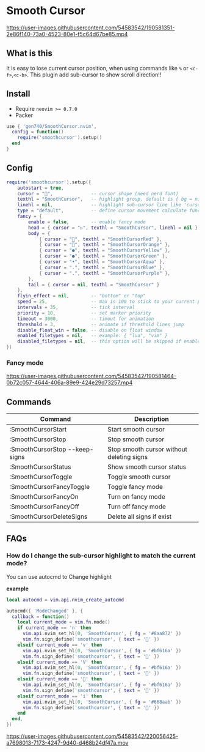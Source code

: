 # Smooth Cursor

https://user-images.githubusercontent.com/54583542/190581351-2e86f140-73a0-4523-80e1-f5c64d67be85.mp4

## What is this

It is easy to lose current cursor position, when using commands like `%` or `<c-f>`,`<c-b>`.
This plugin add sub-cursor to show scroll direction!!

## Install

- Require `neovim >= 0.7.0`
- Packer

```lua
use { 'gen740/SmoothCursor.nvim',
  config = function()
    require('smoothcursor').setup()
  end
}
```

## Config

```lua
require('smoothcursor').setup({
    autostart = true,
    cursor = "",              -- cursor shape (need nerd font)
    texthl = "SmoothCursor",   -- highlight group, default is { bg = nil, fg = "#FFD400" }
    linehl = nil,              -- highlight sub-cursor line like 'cursorline', "CursorLine" recommended
    type = "default",          -- define cursor movement calculate function, "default" or "exp" (exponential).
    fancy = {
        enable = false,        -- enable fancy mode
        head = { cursor = "▷", texthl = "SmoothCursor", linehl = nil },
        body = {
            { cursor = "", texthl = "SmoothCursorRed" },
            { cursor = "", texthl = "SmoothCursorOrange" },
            { cursor = "●", texthl = "SmoothCursorYellow" },
            { cursor = "●", texthl = "SmoothCursorGreen" },
            { cursor = "•", texthl = "SmoothCursorAqua" },
            { cursor = ".", texthl = "SmoothCursorBlue" },
            { cursor = ".", texthl = "SmoothCursorPurple" },
        },
        tail = { cursor = nil, texthl = "SmoothCursor" }
    },
    flyin_effect = nil,        -- "bottom" or "top"
    speed = 25,                -- max is 100 to stick to your current position
    intervals = 35,            -- tick interval
    priority = 10,             -- set marker priority
    timeout = 3000,            -- timout for animation
    threshold = 3,             -- animate if threshold lines jump
    disable_float_win = false, -- disable on float window
    enabled_filetypes = nil,   -- example: { "lua", "vim" }
    disabled_filetypes = nil,  -- this option will be skipped if enabled_filetypes is set. example: { "TelescopePrompt", "NvimTree" }
})
```

### Fancy mode

https://user-images.githubusercontent.com/54583542/190581464-0b72c057-4644-406a-89e9-424e29d73257.mp4

## Commands

| Command                        | Description                                      |
| ------------------------------ | ------------------------------------------------ |
| :SmoothCursorStart             | Start smooth cursor                              |
| :SmoothCursorStop              | Stop smooth cursor                               |
| :SmoothCursorStop --keep-signs | Stop smooth cursor without deleting signs        |
| :SmoothCursorStatus            | Show smooth cursor status                        |
| :SmoothCursorToggle            | Toggle smooth cursor                             |
| :SmoothCursorFancyToggle       | Toggle fancy mode                                |
| :SmoothCursorFancyOn           | Turn on fancy mode                               |
| :SmoothCursorFancyOff          | Turn off fancy mode                              |
| :SmoothCursorDeleteSigns       | Delete all signs if exist                        |

## FAQs

### How do I change the sub-cursor highlight to match the current mode?

You can use autocmd to Change highlight

**example**
```lua
local autocmd = vim.api.nvim_create_autocmd

autocmd({ 'ModeChanged' }, {
  callback = function()
    local current_mode = vim.fn.mode()
    if current_mode == 'n' then
      vim.api.nvim_set_hl(0, 'SmoothCursor', { fg = '#8aa872' })
      vim.fn.sign_define('smoothcursor', { text = '' })
    elseif current_mode == 'v' then
      vim.api.nvim_set_hl(0, 'SmoothCursor', { fg = '#bf616a' })
      vim.fn.sign_define('smoothcursor', { text = '' })
    elseif current_mode == 'V' then
      vim.api.nvim_set_hl(0, 'SmoothCursor', { fg = '#bf616a' })
      vim.fn.sign_define('smoothcursor', { text = '' })
    elseif current_mode == '' then
      vim.api.nvim_set_hl(0, 'SmoothCursor', { fg = '#bf616a' })
      vim.fn.sign_define('smoothcursor', { text = '' })
    elseif current_mode == 'i' then
      vim.api.nvim_set_hl(0, 'SmoothCursor', { fg = '#668aab' })
      vim.fn.sign_define('smoothcursor', { text = '' })
    end
  end,
})
```

https://user-images.githubusercontent.com/54583542/220056425-a7698013-7173-4247-9d40-d468b24df47a.mov

